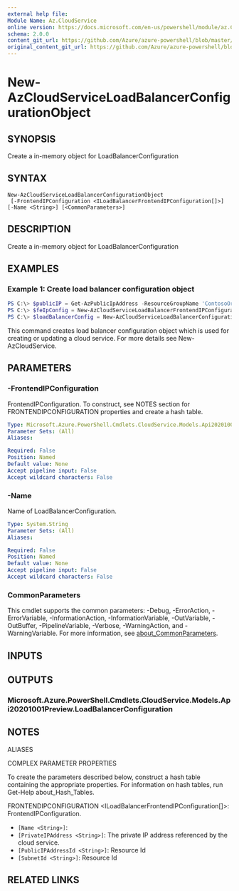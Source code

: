 ```yaml
---
external help file: 
Module Name: Az.CloudService
online version: https://docs.microsoft.com/en-us/powershell/module/az.CloudService/new-AzCloudServiceLoadBalancerConfigurationObject
schema: 2.0.0
content_git_url: https://github.com/Azure/azure-powershell/blob/master/src/CloudService/help/New-AzCloudServiceLoadBalancerConfigurationObject.md
original_content_git_url: https://github.com/Azure/azure-powershell/blob/master/src/CloudService/help/New-AzCloudServiceLoadBalancerConfigurationObject.md
---
```


# New-AzCloudServiceLoadBalancerConfigurationObject

## SYNOPSIS
Create a in-memory object for LoadBalancerConfiguration

## SYNTAX

```
New-AzCloudServiceLoadBalancerConfigurationObject
 [-FrontendIPConfiguration <ILoadBalancerFrontendIPConfiguration[]>] [-Name <String>] [<CommonParameters>]
```

## DESCRIPTION
Create a in-memory object for LoadBalancerConfiguration

## EXAMPLES

### Example 1: Create load balancer configuration object
```powershell
PS C:\> $publicIP = Get-AzPublicIpAddress -ResourceGroupName 'ContosoOrg' -Name 'ContosoPublicIP'
PS C:\> $feIpConfig = New-AzCloudServiceLoadBalancerFrontendIPConfigurationObject -Name 'ContosoFe' -PublicIPAddressId $publicIP.Id
PS C:\> $loadBalancerConfig = New-AzCloudServiceLoadBalancerConfigurationObject -Name 'ContosoLB' -FrontendIPConfiguration $feIpConfig
```

This command creates load balancer configuration object which is used for creating or updating a cloud service.
For more details see New-AzCloudService.

## PARAMETERS

### -FrontendIPConfiguration
FrontendIPConfiguration.
To construct, see NOTES section for FRONTENDIPCONFIGURATION properties and create a hash table.

```yaml
Type: Microsoft.Azure.PowerShell.Cmdlets.CloudService.Models.Api20201001Preview.ILoadBalancerFrontendIPConfiguration[]
Parameter Sets: (All)
Aliases:

Required: False
Position: Named
Default value: None
Accept pipeline input: False
Accept wildcard characters: False
```

### -Name
Name of LoadBalancerConfiguration.

```yaml
Type: System.String
Parameter Sets: (All)
Aliases:

Required: False
Position: Named
Default value: None
Accept pipeline input: False
Accept wildcard characters: False
```

### CommonParameters
This cmdlet supports the common parameters: -Debug, -ErrorAction, -ErrorVariable, -InformationAction, -InformationVariable, -OutVariable, -OutBuffer, -PipelineVariable, -Verbose, -WarningAction, and -WarningVariable. For more information, see [about_CommonParameters](http://go.microsoft.com/fwlink/?LinkID=113216).

## INPUTS

## OUTPUTS

### Microsoft.Azure.PowerShell.Cmdlets.CloudService.Models.Api20201001Preview.LoadBalancerConfiguration

## NOTES

ALIASES

COMPLEX PARAMETER PROPERTIES

To create the parameters described below, construct a hash table containing the appropriate properties. For information on hash tables, run Get-Help about_Hash_Tables.


FRONTENDIPCONFIGURATION <ILoadBalancerFrontendIPConfiguration[]>: FrontendIPConfiguration.
  - `[Name <String>]`: 
  - `[PrivateIPAddress <String>]`: The private IP address referenced by the cloud service.
  - `[PublicIPAddressId <String>]`: Resource Id
  - `[SubnetId <String>]`: Resource Id

## RELATED LINKS

